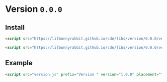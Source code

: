 # Version `0.0.0`

## Install
```html
<script src="https://lilbunnyrabbit.github.io/cdn/libs/version/0.0.0/version.js">
```
```html
<script src="https://lilbunnyrabbit.github.io/cdn/libs/version/0.0.0/version.min.js">
```

## Example
```html
<script src="version.js" prefix="Version " version="1.0.0" placement="top-right"></script>
```